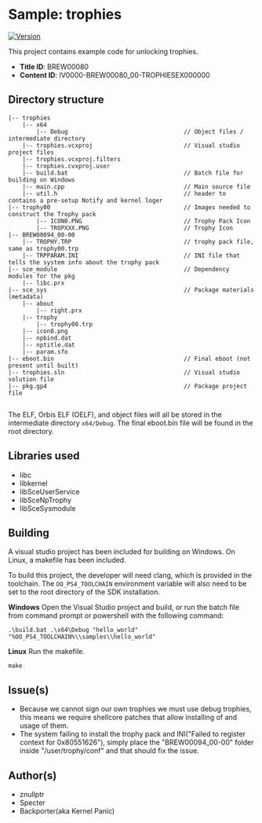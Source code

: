 # Sample: trophies

[![Version](https://img.shields.io/badge/Version-1.00-brightgreen.svg)](https://github.com/Cryptogenic/OpenOrbis-PS4-Toolchain)

This project contains example code for unlocking trophies.

- **Title ID**: BREW00080
- **Content ID**: IV0000-BREW00080_00-TROPHIESEX000000



## Directory structure
```
|-- trophies
    |-- x64
        |-- Debug                                 // Object files / intermediate directory
    |-- trophies.vcxproj                          // Visual studio project files
    |-- trophies.vcxproj.filters
    |-- trophies.cvxproj.user
    |-- build.bat                                 // Batch file for building on Windows
    |-- main.cpp                                  // Main source file
    |-- util.h                                    // header to contains a pre-setup Notify and kernel loger
|-- trophy00                                      // Images needed to construct the Trophy pack
        |-- ICON0.PNG                             // Trophy Pack Icon
        |-- TROPXXX.PNG                           // Trophy Icon
|-- BREW00094_00-00
    |-- TROPHY.TRP                                // trophy pack file, same as trophy00.trp
    |-- TRPPARAM.INI                              // INI file that tells the system info about the trophy pack
|-- sce_module                                    // Dependency modules for the pkg
    |-- libc.prx
|-- sce_sys                                       // Package materials (metadata)
    |-- about
        |-- right.prx
    |-- trophy
        |-- trophy00.trp
    |-- icon0.png
    |-- npbind.dat
    |-- nptitle.dat
    |-- param.sfo
|-- eboot.bin                                     // Final eboot (not present until built)
|-- trophies.sln                                  // Visual studio solution file
|-- pkg.gp4                                       // Package project file


```
The ELF, Orbis ELF (OELF), and object files will all be stored in the intermediate directory `x64/Debug`. The final eboot.bin file will be found in the root directory.



## Libraries used

- libc
- libkernel
- libSceUserService
- libSceNpTrophy
- libSceSysmodule



## Building

A visual studio project has been included for building on Windows. On Linux, a makefile has been included.

To build this project, the developer will need clang, which is provided in the toolchain. The `OO_PS4_TOOLCHAIN` environment variable will also need to be set to the root directory of the SDK installation.

__Windows__
Open the Visual Studio project and build, or run the batch file from command prompt or powershell with the following command:
```
.\build.bat .\x64\Debug "hello_world" "%OO_PS4_TOOLCHAIN%\\samples\\hello_world"
```

__Linux__
Run the makefile.
```
make
```


## Issue(s)
- Because we cannot sign our own trophies we must use debug trophies, this means we require shellcore patches that allow installing of and usage of them.
- The system failing to install the trophy pack and INI("Failed to register context for 0x80551626"), simply place the "BREW00094_00-00" folder inside "/user/trophy/conf" and that should fix the issue.

## Author(s)

- znullptr
- Specter
- Backporter(aka Kernel Panic)